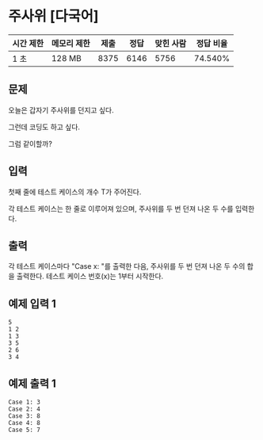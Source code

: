 

# 주사위 [다국어]

| 시간 제한 | 메모리 제한 | 제출 | 정답 | 맞힌 사람 | 정답 비율 |
| --- | --- | --- | --- | --- | --- |
| 1 초 | 128 MB | 8375 | 6146 | 5756 | 74.540% |

## 문제

오늘은 갑자기 주사위를 던지고 싶다.

그런데 코딩도 하고 싶다.

그럼 같이할까?

## 입력

첫째 줄에 테스트 케이스의 개수 T가 주어진다.

각 테스트 케이스는 한 줄로 이루어져 있으며, 주사위를 두 번 던져 나온 두 수를 입력한다.

## 출력

각 테스트 케이스마다 "Case x: "를 출력한 다음, 주사위를 두 번 던져 나온 두 수의 합을 출력한다. 테스트 케이스 번호(x)는 1부터 시작한다.

## 예제 입력 1

```
5
1 2
1 3
3 5
2 6
3 4

```

## 예제 출력 1

```
Case 1: 3
Case 2: 4
Case 3: 8
Case 4: 8
Case 5: 7
```

